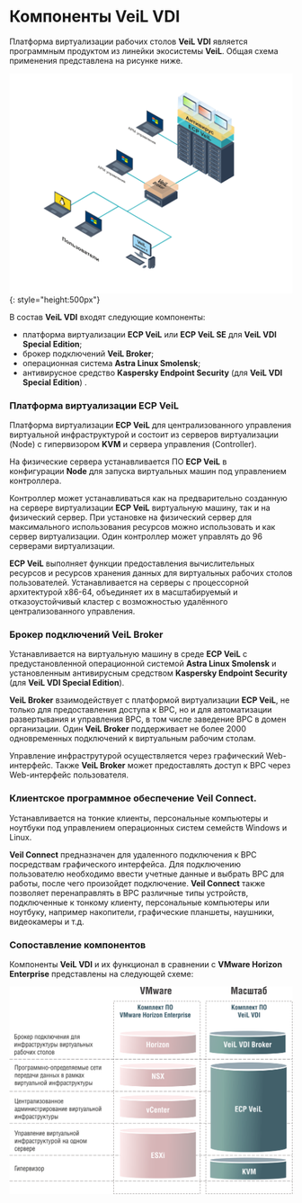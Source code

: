 # Компоненты VeiL VDI

Платформа виртуализации рабочих столов **VeiL VDI** является программным продуктом из линейки экосистемы **VeiL**. Общая схема применения представлена на рисунке ниже.

![Схема](../../../_assets/vdi/vdi.png){: style="height:500px"}

В состав **VeiL VDI** входят следующие компоненты:

- платформа виртуализации **ECP VeiL** или **ECP VeiL SE** для **VeiL VDI Special Edition**;
- брокер подключений **VeiL Broker**;
- операционная система **Astra Linux Smolensk**;
- антивирусное средство **Kaspersky Endpoint Security** (для **VeiL VDI Special Edition**) .

### Платформа виртуализации ECP VeiL

Платформа виртуализации **ECP VeiL** для централизованного управления виртуальной инфраструктурой и состоит из серверов виртуализации (Node) с гипервизором **KVM** и сервера управления (Controller).

На физические сервера устанавливается ПО **ECP VeiL** в конфигурации **Node** для запуска виртуальных машин под управлением контроллера.

Контроллер может устанавливаться как на предварительно созданную на сервере виртуализации **ECP VeiL** виртуальную машину, так и на физический сервер. При установке на физический сервер для максимального использования ресурсов можно использовать и как сервер виртуализации. Один контроллер может управлять до 96 серверами виртуализации.

**ECP VeiL** выполняет функции предоставления вычислительных ресурсов и ресурсов хранения данных для виртуальных рабочих столов пользователей. Устанавливается на серверы с процессорной архитектурой x86-64, объединяет их в масштабируемый и отказоустойчивый кластер с возможностью удалённого централизованного управления. 

### Брокер подключений VeiL Broker

Устанавливается на виртуальную машину в среде **ECP VeiL** с предустановленной операционной системой **Astra Linux Smolensk** и установленным антивирусным средством **Kaspersky Endpoint Security** (для **VeiL VDI Special Edition**).

**VeiL Broker** взаимодействует с платформой виртуализации **ECP VeiL**, не только для предоставления доступа к ВРС, но и для автоматизации развертывания и управления ВРС, в том числе заведение ВРС в домен организации. Один **VeiL Broker** поддерживает не более 2000 одновременных подключений к виртуальным рабочим столам.

Управление инфраструтурой осуществляется через графический Web-интерфейс. Также **VeiL Broker** может предоставлять доступ к ВРС через Web-интерфейс пользователя.

### Клиентское программное обеспечение Veil Connect.

Устанавливается на тонкие клиенты, персональные компьютеры и ноутбуки под управлением операционных систем семейств Windows и Linux. 

**Veil Connect** предназначен для удаленного подключения к ВРС посредствам графического интерфейса. Для подключению пользователю необходимо ввести учетные данные и выбрать ВРС для работы, после чего произойдет подключение. **Veil Connect** также позволяет перенаправлять в ВРС различные типы устройств, подключенные к тонкому клиенту, персональные компьютеры или ноутбуку, например накопители, графические планшеты, наушники, видеокамеры и т.д.

### Сопоставление компонентов

Компоненты **VeiL VDI** и их функционал в сравнении с **VMware Horizon Enterprise** представлены на следующей схеме:

![Компоненты](../../../_assets/vdi/components.png)